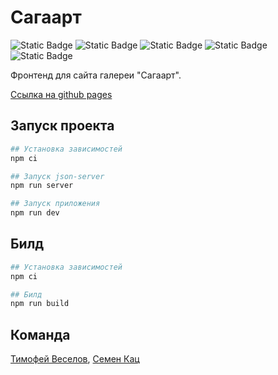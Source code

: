 # Сагаарт

![Static Badge](https://img.shields.io/badge/React-gray?logo=React) ![Static Badge](https://img.shields.io/badge/TypeScript-gray?logo=TypeScript) ![Static Badge](https://img.shields.io/badge/Redux_Toolkit-gray?logo=Redux) ![Static Badge](https://img.shields.io/badge/MUI-gray?logo=MUI) ![Static Badge](https://img.shields.io/badge/React_Hook_Form-gray?logo=ReactHookForm)

Фронтенд для сайта галереи "Сагаарт".

[Ссылка на github pages](https://veselovtimofey.github.io/sagart-frontend/)

## Запуск проекта

```bash
## Установка зависимостей
npm ci

## Запуск json-server
npm run server

## Запуск приложения
npm run dev
```

## Билд

```bash
## Установка зависимостей
npm ci

## Билд
npm run build
```

## Команда

[Тимофей Веселов](https://github.com/VeselovTimofey), [Семен Кац](https://github.com/kavabunga)

